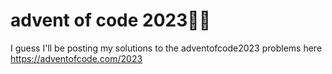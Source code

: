 # advent of code 2023🎄🎄
I guess I'll be posting my solutions to the adventofcode2023 problems here
https://adventofcode.com/2023
